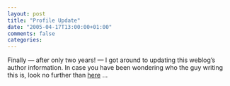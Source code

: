 ```yaml
---
layout: post
title: "Profile Update"
date: "2005-04-17T13:00:00+01:00"
comments: false
categories: 
---
```


<p>Finally &#8212; after only two years! &#8212; I got around to updating this weblog&#8217;s author information. In case you have been wondering who the guy writing this is, look no further than <a href="/st/">here</a> &#8230;</p>


